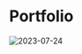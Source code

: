 # Portfolio

![2023-07-24](https://github.com/KShaurya01/Portfolio/assets/139154743/14bcc013-7c6d-4819-9044-d513ed3c1e3e)
